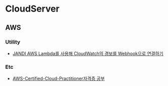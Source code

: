 # CloudServer

## AWS
### Utility
- [JANDI AWS Lambda를 사용해 CloudWatch의 경보를 Webhook으로 연결하기](./AWS/Utility/%5BJANDI%5D%20AWS%20Lambda%EB%A5%BC%20%EC%82%AC%EC%9A%A9%ED%95%B4%20CloudWatch%EC%9D%98%20%EA%B2%BD%EB%B3%B4%EB%A5%BC%20Webhook%EC%9C%BC%EB%A1%9C%20%EC%97%B0%EA%B2%B0%ED%95%98%EA%B8%B0.md)

### Etc
- [AWS-Certified-Cloud-Practitioner자격증 공부](./AWS/etc/AWS-Certified-Cloud-Practitioner%EC%9E%90%EA%B2%A9%EC%A6%9D%20%EA%B3%B5%EB%B6%80.md)